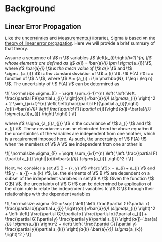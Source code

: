 # Background

## Linear Error Propagation

Like the [uncertainties](https://github.com/lmfit/uncertainties) and
[Measurements.jl](https://github.com/JuliaPhysics/Measurements.jl) libraries,
Sigma is based on the
[theory of linear error propagation](https://en.wikipedia.org/wiki/Propagation_of_uncertainty).
Here we will provide a brief summary of that theory.

Assume a sequence of \f$ n \f$ variables \f$ \left(a_{i}\right)_{i=1}^{n} \f$
whose elements are defined as \f$ a_{i} = \bar{a}_{i} \pm \sigma_{a_{i}} \f$, where
\f$ \bar{a}_{i} \f$ is the mean value of \f$ a_{i} \f$
and \f$ \sigma_{a_{i}} \f$ is the standard deviation of \f$ a_{i} \f$.
\f$ F(A) \f$ is a function of \f$ A \f$, where
\f$ A = \{a_{i} : i \in \mathbb{N}, 1 \leq i \leq n\} \f$.
The uncertainty of \f$ F(A) \f$ can be determined as

\f[ \normalsize
\sigma_{F} =
\sqrt{
  \sum_{i=1}^{n} \left(
    \left(
      \left.
        \frac{\partial F}{\partial a_{i}}
      \right|_{a_{i}=\bar{a}_{i}} \sigma_{a_{i}}
    \right)^2 +
    2 \sum_{j=i+1}^{n} \left(
      \left(\frac{\partial F}{\partial a_{i}}\right)_{a_{i}=\bar{a}_{i}}
      \left(\frac{\partial F}{\partial a_{j}}\right)_{a_{j}=\bar{a}_{j}}
      \sigma_{a_{i}a_{j}}
    \right)
  \right)
}
\f]

where \f$ \sigma_{a_{i}a_{j}} \f$ is the covariance of \f$ a_{i} \f$
and \f$ a_{j} \f$. These covariances can be eliminated from the above equation
if the uncertainties of the variables are independent from one another, which
is a requirement imposed here. As such, the uncertainty of \f$ F(A) \f$ when
the members of \f$ A \f$ are independent from one another is

\f[ \normalsize
\sigma_{F} =
\sqrt{
  \sum_{i=1}^{n} \left(
    \left.
      \frac{\partial F}{\partial a_{i}}
    \right|_{a_{i}=\bar{a}_{i}} \sigma_{a_{i}}
  \right)^2
}
\f]

Next, we consider a set \f$ B = \{x, y\} \f$ where \f$ x = a_{i} + a_{j} \f$ and
\f$ y = a_{j} - a_{k} \f$, i.e. the elements of \f$ B \f$ are dependent
on a subset of the independent variables in set \f$ A \f$. Given the function
\f$ G(B) \f$, the uncertainty of \f$ G \f$ can be determined by application of
the chain rule to relate the independent variables to \f$ G \f$ through their
relationships with the dependent variables

\f[ \normalsize
\sigma_{G} =
\sqrt{
  \left(
    \left(
      \frac{\partial G}{\partial x}
      \frac{\partial x}{\partial a_{i}}
    \right)_{a_{i}=\bar{a}_{i}} \sigma_{a_{i}}
  \right)^2 +
  \left(
    \left(
      \frac{\partial G}{\partial x}
      \frac{\partial x}{\partial a_{j}}
      +
      \frac{\partial G}{\partial y}
      \frac{\partial y}{\partial a_{j}}
    \right)_{a_{j}=\bar{a}_{j}} \sigma_{a_{j}}
  \right)^2 +
  \left(
    \left(
      \frac{\partial G}{\partial y}
      \frac{\partial y}{\partial a_{k}}
    \right)_{a_{k}=\bar{a}_{k}} \sigma_{a_{k}}
  \right)^2
}
\f]
